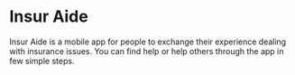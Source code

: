 # Insur Aide
Insur Aide is a mobile app for people to exchange their experience dealing with insurance issues.
You can find help or help others through the app in few simple steps.
